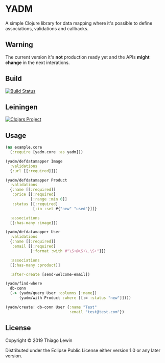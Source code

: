 # YADM

A simple Clojure library for data mapping where it's possible to define associations, validations and callbacks.

## Warning

The current version it's **not** production ready yet and the APIs **might change** in the next interations.

## Build

[![Build Status](https://travis-ci.com/tlewin/yadm.svg?branch=master)](https://travis-ci.org/tlewin/yadm)

## Leiningen

[![Clojars Project](https://img.shields.io/clojars/v/yadm.svg)](https://clojars.org/yadm)

## Usage

```clojure
(ns example.core
  (:require [yadm.core :as yadm]))

(yadm/defdatamapper Image
  :validations
  {:url [[:required]]})

(yadm/defdatamapper Product
  :validations
  {:name [[:required]]
   :price [[:required]
           [:range :min 0]]
   :status [[:required]
            [:in :set #{"new" "used"}]]}

  :associations
  [[:has-many :image]])

(yadm/defdatamapper User
  :validations
  {:name [[:required]]
   :email [[:required]
           [:format :with #"\S+@\S+\.\S+"]]}

  :associations
  [[:has-many :product]]

  :after-create [send-welcome-email])

(yadm/find-where
  db-conn
  (-> (yadm/query User :columns [:name])
      (yadm/with Product :where [[:= :status "new"]])))

(yadm/create! db-conn User {:name "Test"
                            :email "test@test.com"})
```

## License

Copyright © 2019 Thiago Lewin

Distributed under the Eclipse Public License either version 1.0 or any later version.
